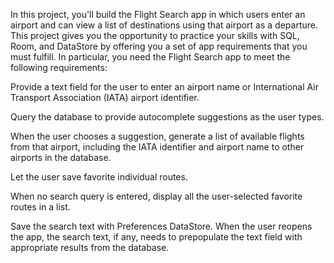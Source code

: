 In this project, you'll build the Flight Search app in which users enter an airport and can view a list of destinations using that airport as a departure. This project gives you the opportunity to practice your skills with SQL, Room, and DataStore by offering you a set of app requirements that you must fulfill.
In particular, you need the Flight Search app to meet the following requirements:

Provide a text field for the user to enter an airport name or International Air Transport Association (IATA) airport identifier.

Query the database to provide autocomplete suggestions as the user types.

When the user chooses a suggestion, generate a list of available flights from that airport, including the IATA identifier and airport name to other airports in the database.

Let the user save favorite individual routes.

When no search query is entered, display all the user-selected favorite routes in a list.

Save the search text with Preferences DataStore. When the user reopens the app, the search text, if any, needs to prepopulate the text field with appropriate results from the database.
